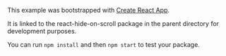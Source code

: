 This example was bootstrapped with [Create React App](https://github.com/facebook/create-react-app).

It is linked to the react-hide-on-scroll package in the parent directory for development purposes.

You can run `npm install` and then `npm start` to test your package.
